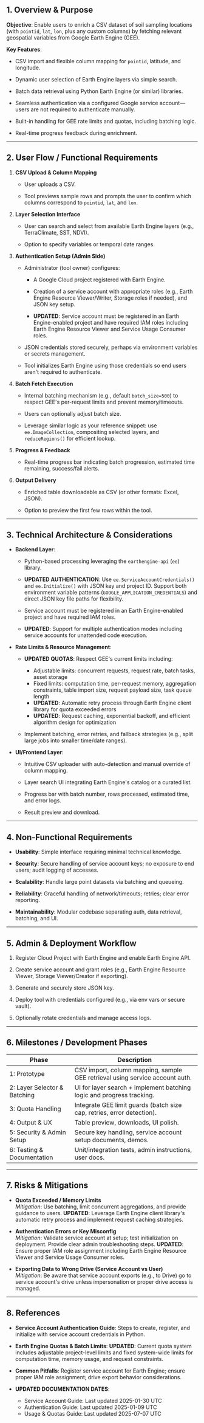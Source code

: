 ## **1\. Overview & Purpose**

**Objective**: Enable users to enrich a CSV dataset of soil sampling locations (with `pointid`, `lat`, `lon`, plus any custom columns) by fetching relevant geospatial variables from Google Earth Engine (GEE).

**Key Features**:

* CSV import and flexible column mapping for `pointid`, latitude, and longitude.

* Dynamic user selection of Earth Engine layers via simple search.

* Batch data retrieval using Python Earth Engine (or similar) libraries.

* Seamless authentication via a configured Google service account—users are not required to authenticate manually.

* Built-in handling for GEE rate limits and quotas, including batching logic.

* Real-time progress feedback during enrichment.

---

## **2\. User Flow / Functional Requirements**

1. **CSV Upload & Column Mapping**

   * User uploads a CSV.

   * Tool previews sample rows and prompts the user to confirm which columns correspond to `pointid`, `lat`, and `lon`.

2. **Layer Selection Interface**

   * User can search and select from available Earth Engine layers (e.g., TerraClimate, SST, NDVI).

   * Option to specify variables or temporal date ranges.

3. **Authentication Setup (Admin Side)**

   * Administrator (tool owner) configures:

     * A Google Cloud project registered with Earth Engine.

     * Creation of a service account with appropriate roles (e.g., Earth Engine Resource Viewer/Writer, Storage roles if needed), and JSON key setup.

     * **UPDATED**: Service account must be registered in an Earth Engine-enabled project and have required IAM roles including Earth Engine Resource Viewer and Service Usage Consumer roles.

   * JSON credentials stored securely, perhaps via environment variables or secrets management.

   * Tool initializes Earth Engine using those credentials so end users aren't required to authenticate.

4. **Batch Fetch Execution**

   * Internal batching mechanism (e.g., default `batch_size=500`) to respect GEE's per-request limits and prevent memory/timeouts.

   * Users can optionally adjust batch size.

   * Leverage similar logic as your reference snippet: use `ee.ImageCollection`, compositing selected layers, and `reduceRegions()` for efficient lookup.

5. **Progress & Feedback**

   * Real-time progress bar indicating batch progression, estimated time remaining, success/fail alerts.

6. **Output Delivery**

   * Enriched table downloadable as CSV (or other formats: Excel, JSON).

   * Option to preview the first few rows within the tool.

---

## **3\. Technical Architecture & Considerations**

* **Backend Layer**:

  * Python-based processing leveraging the `earthengine-api` (`ee`) library.

  * **UPDATED AUTHENTICATION**: Use `ee.ServiceAccountCredentials()` and `ee.Initialize()` with JSON key and project ID. Support both environment variable patterns (`GOOGLE_APPLICATION_CREDENTIALS`) and direct JSON key file paths for flexibility.

  * Service account must be registered in an Earth Engine-enabled project and have required IAM roles.

  * **UPDATED**: Support for multiple authentication modes including service accounts for unattended code execution.

* **Rate Limits & Resource Management**:

  * **UPDATED QUOTAS**: Respect GEE's current limits including:
    - Adjustable limits: concurrent requests, request rate, batch tasks, asset storage
    - Fixed limits: computation time, per-request memory, aggregation constraints, table import size, request payload size, task queue length
    - **UPDATED**: Automatic retry process through Earth Engine client library for quota exceeded errors
    - **UPDATED**: Request caching, exponential backoff, and efficient algorithm design for optimization

  * Implement batching, error retries, and fallback strategies (e.g., split large jobs into smaller time/date ranges).

* **UI/Frontend Layer**:

  * Intuitive CSV uploader with auto-detection and manual override of column mapping.

  * Layer search UI integrating Earth Engine's catalog or a curated list.

  * Progress bar with batch number, rows processed, estimated time, and error logs.

  * Result preview and download.

---

## **4\. Non-Functional Requirements**

* **Usability**: Simple interface requiring minimal technical knowledge.

* **Security**: Secure handling of service account keys; no exposure to end users; audit logging of accesses.

* **Scalability**: Handle large point datasets via batching and queueing.

* **Reliability**: Graceful handling of network/timeouts; retries; clear error reporting.

* **Maintainability**: Modular codebase separating auth, data retrieval, batching, and UI.

---

## **5\. Admin & Deployment Workflow**

1. Register Cloud Project with Earth Engine and enable Earth Engine API.

2. Create service account and grant roles (e.g., Earth Engine Resource Viewer, Storage Viewer/Creator if exporting).

3. Generate and securely store JSON key.

4. Deploy tool with credentials configured (e.g., via env vars or secure vault).

5. Optionally rotate credentials and manage access logs.

---

## **6\. Milestones / Development Phases**

| Phase | Description |
| ----- | ----- |
| 1: Prototype | CSV import, column mapping, sample GEE retrieval using service account auth. |
| 2: Layer Selector & Batching | UI for layer search \+ implement batching logic and progress tracking. |
| 3: Quota Handling | Integrate GEE limit guards (batch size cap, retries, error detection). |
| 4: Output & UX | Table preview, downloads, UI polish. |
| 5: Security & Admin Setup | Secure key handling, service account setup documents, demos. |
| 6: Testing & Documentation | Unit/integration tests, admin instructions, user docs. |

---

## **7\. Risks & Mitigations**

* **Quota Exceeded / Memory Limits**  
   *Mitigation*: Use batching, limit concurrent aggregations, and provide guidance to users. **UPDATED**: Leverage Earth Engine client library's automatic retry process and implement request caching strategies.

* **Authentication Errors or Key Misconfig**  
   *Mitigation*: Validate service account at setup; test initialization on deployment. Provide clear admin troubleshooting steps. **UPDATED**: Ensure proper IAM role assignment including Earth Engine Resource Viewer and Service Usage Consumer roles.

* **Exporting Data to Wrong Drive (Service Account vs User)**  
   *Mitigation*: Be aware that service account exports (e.g., to Drive) go to service account's drive unless impersonation or proper drive access is managed.

---

## **8\. References**

* **Service Account Authentication Guide**: Steps to create, register, and initialize with service account credentials in Python.

* **Earth Engine Quotas & Batch Limits**: **UPDATED**: Current quota system includes adjustable project-level limits and fixed system-wide limits for computation time, memory usage, and request constraints.

* **Common Pitfalls**: Register service account for Earth Engine; ensure proper IAM role assignment; drive export behavior considerations.

* **UPDATED DOCUMENTATION DATES**: 
  - Service Account Guide: Last updated 2025-01-30 UTC
  - Authentication Guide: Last updated 2025-01-09 UTC  
  - Usage & Quotas Guide: Last updated 2025-07-07 UTC

